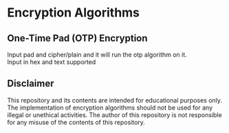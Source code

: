 # Encryption Algorithms

## One-Time Pad (OTP) Encryption

Input pad and cipher/plain and it will run the otp algorithm on it.<br>Input in hex and text supported

## Disclaimer

This repository and its contents are intended for educational purposes only. The implementation of encryption algorithms should not be used for any illegal or unethical activities. The author of this repository is not responsible for any misuse of the contents of this repository.
